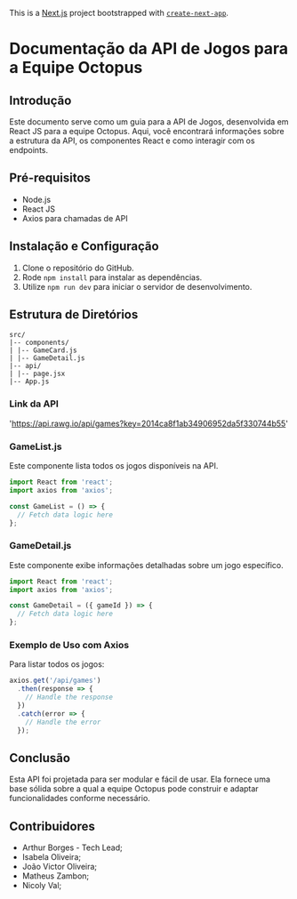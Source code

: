 This is a [Next.js](https://nextjs.org/) project bootstrapped with [`create-next-app`](https://github.com/vercel/next.js/tree/canary/packages/create-next-app).

# Documentação da API de Jogos para a Equipe Octopus

## Introdução

Este documento serve como um guia para a API de Jogos, desenvolvida em React JS para a equipe Octopus. Aqui, você encontrará informações sobre a estrutura da API, os componentes React e como interagir com os endpoints.

## Pré-requisitos

- Node.js
- React JS
- Axios para chamadas de API

## Instalação e Configuração

1. Clone o repositório do GitHub.
2. Rode `npm install` para instalar as dependências.
3. Utilize `npm run dev` para iniciar o servidor de desenvolvimento.

## Estrutura de Diretórios

```
src/
|-- components/
| |-- GameCard.js
| |-- GameDetail.js
|-- api/
| |-- page.jsx
|-- App.js
```
### Link da API
'https://api.rawg.io/api/games?key=2014ca8f1ab34906952da5f330744b55'

### GameList.js

Este componente lista todos os jogos disponíveis na API.

```jsx
import React from 'react';
import axios from 'axios';

const GameList = () => {
  // Fetch data logic here
};
```

### GameDetail.js

Este componente exibe informações detalhadas sobre um jogo específico.

```jsx
import React from 'react';
import axios from 'axios';

const GameDetail = ({ gameId }) => {
  // Fetch data logic here
};
```

### Exemplo de Uso com Axios

Para listar todos os jogos:

```jsx
axios.get('/api/games')
  .then(response => {
    // Handle the response
  })
  .catch(error => {
    // Handle the error
  });
```

## Conclusão

Esta API foi projetada para ser modular e fácil de usar. Ela fornece uma base sólida sobre a qual a equipe Octopus pode construir e adaptar funcionalidades conforme necessário.

## Contribuidores

- Arthur Borges - Tech Lead;
- Isabela Oliveira;
- João Victor Oliveira;
- Matheus Zambon;
- Nicoly Val;